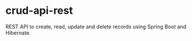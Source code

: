 # crud-api-rest
REST API to create, read, update and delete records using Spring Boot and Hibernate.
